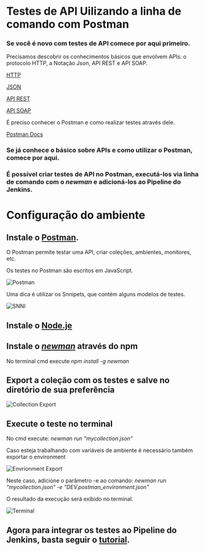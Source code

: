 # Testes de API Uilizando a linha de comando com Postman

### Se você é novo com testes de API comece por aqui primeiro.

Precisamos descobrir os conhecimentos básicos que envolvem APIs: o protocolo HTTP, a Notação Json, API REST e API SOAP.



[HTTP](https://developer.mozilla.org/pt-BR/docs/Web/HTTP/Overview)



[JSON](https://www.json.org/json-pt.html)



[API REST](https://www.redhat.com/pt-br/topics/api/what-is-a-rest-api)


[API SOAP](https://www.soapui.org/learn/api/soap-vs-rest-api/)


É preciso conhecer o Postman e como realizar testes através dele.



[Postman Docs](https://learning.postman.com/)

### Se já conhece o básico sobre APIs e como utilizar o Postman, comece por aqui.

### É possível criar testes de API no Postman, executá-los via linha de comando com o _newman_ e adicioná-los ao Pipeline do Jenkins.

# Configuração do ambiente

## Instale o [Postman](https://www.postman.com/downloads/).

O Postman permite testar uma API, criar coleções, ambientes, monitores, etc.

Os testes no Postman são escritos em JavaScript.

![Postman](https://user-images.githubusercontent.com/50729163/121768828-bf1db600-cb36-11eb-8b9b-66ebbf6e2cbe.jpg)

Uma dica é utilizar os Snnipets, que contém alguns modelos de testes.

![SNNI](https://user-images.githubusercontent.com/50729163/121769657-3a816680-cb3b-11eb-9948-ee0ff56dca20.jpg)


## Instale o [Node.je](https://nodejs.org/en/download/)

## Instale o [_newman_](https://learning.postman.com/docs/running-collections/using-newman-cli/command-line-integration-with-newman/) através do npm

No terminal cmd execute _npm install -g newman_


## Export a coleção com os testes e salve no diretório de sua preferência

![Collection Export](https://user-images.githubusercontent.com/50729163/121769167-77982980-cb38-11eb-8146-7c9db2978b49.jpg)


## Execute o teste no terminal

No cmd execute: _newman run "mycollection.json"_

Caso esteja trabalhando com variáveis de ambiente é necessário também exportar o environment

![Envrionment Export](https://user-images.githubusercontent.com/50729163/121769369-a8c52980-cb39-11eb-97d1-911e44706928.jpg)

Neste caso, adicione o parâmetro -e ao comando: _newman run "mycollection.json" -e "DEV.postman_environment.json"_

O resultado da execução será exibido no terminal.

![Terminal](https://user-images.githubusercontent.com/50729163/121769455-11140b00-cb3a-11eb-8881-3555076c7a1e.jpg)

## Agora para integrar os testes ao Pipeline do Jenkins, basta seguir o [tutorial](https://learning.postman.com/docs/running-collections/using-newman-cli/integration-with-jenkins/). 

